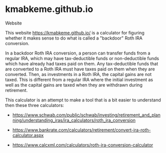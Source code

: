 # kmabkeme.github.io
Website

This website https://kmabkeme.github.io/ is a calculator for figuring whether it makes sense to do what is called a "backdoor" Roth IRA conversion.

In a backdoor Roth IRA conversion, a person can transfer funds from a regular IRA, which may have tax-deductible funds or non-deductible
funds which have already had taxes paid on them. Any tax-deductible funds that are converted to a Roth IRA must have taxes paid on them
when they are converted. Then, as investments in a Roth IRA, the capital gains are not taxed. This is different from a regular IRA where the
initial investment as well as the capital gains are taxed when they are withdrawn during retirement.

This calculator is an attempt to make a tool that is a bit easier to understand then these three calculators:

- https://www.schwab.com/public/schwab/investing/retirement_and_planning/understanding_iras/ira_calculators/roth_ira_conversion

- https://www.bankrate.com/calculators/retirement/convert-ira-roth-calculator.aspx

- https://www.calcxml.com/calculators/roth-ira-conversion-calculator
